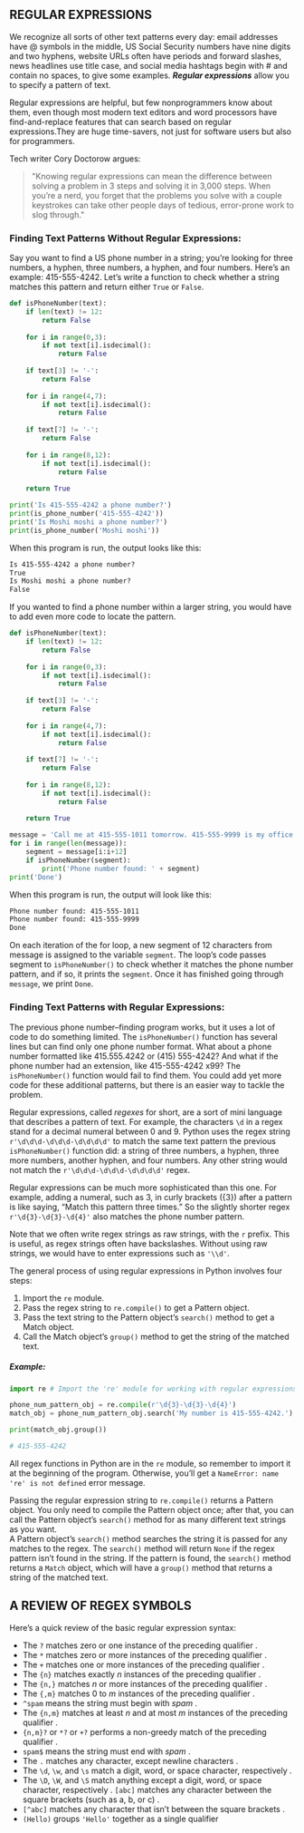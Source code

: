 ## REGULAR EXPRESSIONS
We recognize all sorts of other text patterns every day: email addresses have @ symbols in the middle, US Social Security numbers have nine digits and two hyphens, website URLs often have periods and forward slashes, news headlines use title case, and social media hashtags begin with # and contain no spaces, to give some examples. ***Regular expressions*** allow you to specify a pattern of text.  

Regular expressions are helpful, but few nonprogrammers know about them, even though most modern text editors and word processors have find-and-replace features that can search based on regular expressions.They are huge time-savers, not just for software users but also for programmers.

Tech writer Cory Doctorow argues:  
> "Knowing regular expressions can mean the difference between solving a problem in 3 steps and solving it in 3,000 steps. When you’re a nerd, you forget that the problems you solve with a couple keystrokes can take other people days of tedious, error-prone work to slog through."

### Finding Text Patterns Without Regular Expressions:
Say you want to find a US phone number in a string; you’re looking for three numbers, a hyphen, three numbers, a hyphen, and four numbers. Here’s an example: 415-555-4242.
Let’s write a function to check whether a string matches this pattern and return either `True` or `False`.
```python
def isPhoneNumber(text):
    if len(text) != 12:
        return False
    
    for i in range(0,3):
        if not text[i].isdecimal():
            return False
        
    if text[3] != '-':
        return False
    
    for i in range(4,7):
        if not text[i].isdecimal():
            return False
        
    if text[7] != '-':
        return False
    
    for i in range(8,12):
        if not text[i].isdecimal():
            return False
        
    return True

print('Is 415-555-4242 a phone number?')
print(is_phone_number('415-555-4242'))
print('Is Moshi moshi a phone number?')
print(is_phone_number('Moshi moshi'))
```
When this program is run, the output looks like this:
```txt
Is 415-555-4242 a phone number?
True
Is Moshi moshi a phone number?
False
```
If you wanted to find a phone number within a larger string, you would have to add even more code to locate the pattern.
```python
def isPhoneNumber(text):
    if len(text) != 12:
        return False
    
    for i in range(0,3):
        if not text[i].isdecimal():
            return False
        
    if text[3] != '-':
        return False
    
    for i in range(4,7):
        if not text[i].isdecimal():
            return False
        
    if text[7] != '-':
        return False
    
    for i in range(8,12):
        if not text[i].isdecimal():
            return False
        
    return True

message = 'Call me at 415-555-1011 tomorrow. 415-555-9999 is my office.'
for i in range(len(message)):
    segment = message[i:i+12]
    if isPhoneNumber(segment):
        print('Phone number found: ' + segment)
print('Done')
```
When this program is run, the output will look like this:
```txt
Phone number found: 415-555-1011
Phone number found: 415-555-9999
Done
```
On each iteration of the for loop, a new segment of 12 characters from message is assigned to the variable `segment`. The loop’s code passes segment to `isPhoneNumber()` to check whether it matches the phone number pattern, and if so, it prints the `segment`. Once it has finished going through `message`, we print `Done`.

### Finding Text Patterns with Regular Expressions:
The previous phone number–finding program works, but it uses a lot of code to do something limited. The `isPhoneNumber()` function has several lines but can find only one phone number format. What about a phone number formatted like 415.555.4242 or (415) 555-4242? And what if the phone number had an extension, like 415-555-4242 x99? The `isPhoneNumber()` function would fail to find them. You could add yet more code for these additional patterns, but there is an easier way to tackle the problem.  

Regular expressions, called *regexes* for short, are a sort of mini language that describes a pattern of text. For example, the characters `\d` in a regex stand for a decimal numeral between 0 and 9. Python uses the regex string `r'\d\d\d-\d\d\d-\d\d\d\d'` to match the same text pattern the previous `isPhoneNumber()` function did: a string of three numbers, a hyphen, three more numbers, another hyphen, and four numbers. Any other string would not match the `r'\d\d\d-\d\d\d-\d\d\d\d'` regex.  

Regular expressions can be much more sophisticated than this one. For example, adding a numeral, such as 3, in curly brackets ({3}) after a pattern is like saying, “Match this pattern three times.” So the slightly shorter regex `r'\d{3}-\d{3}-\d{4}'` also matches the phone number pattern.  

Note that we often write regex strings as raw strings, with the `r` prefix. This is useful, as regex strings often have backslashes. Without using raw strings, we would have to enter expressions such as `'\\d'`.

The general process of using regular expressions in Python involves four steps:
 1. Import the `re` module.
 2. Pass the regex string to `re.compile()` to get a Pattern object.
 3. Pass the text string to the Pattern object’s `search()` method to get a Match object.
 4. Call the Match object’s `group()` method to get the string of the matched text.

##### Example:
```python
import re # Import the 're' module for working with regular expressions

phone_num_pattern_obj = re.compile(r'\d{3}-\d{3}-\d{4}')
match_obj = phone_num_pattern_obj.search('My number is 415-555-4242.')

print(match_obj.group())

# 415-555-4242
```
All regex functions in Python are in the `re` module, so remember to import it at the beginning of the program. Otherwise, you’ll get a `NameError: name 're' is not defined` error message.  

Passing the regular expression string to `re.compile()` returns a Pattern object. You only need to compile the Pattern object once; after that, you can call the Pattern object’s `search()` method for as many different text strings as you want.  
A Pattern object’s `search()` method searches the string it is passed for any matches to the regex. The `search()` method will return `None` if the regex pattern isn’t found in the string. If the pattern is found, the `search()` method returns a `Match` object, which will have a `group()` method that returns a string of the matched text.

## A REVIEW OF REGEX SYMBOLS
Here’s a quick review of the basic regular expression syntax:
- The `?` matches zero or one instance of the preceding qualifier .
- The `*` matches zero or more instances of the preceding qualifier .
- The `+` matches one or more instances of the preceding qualifier .
- The `{n}` matches exactly *n* instances of the preceding qualifier .
- The `{n,}` matches *n* or more instances of the preceding qualifier .
- The `{,m}` matches 0 to *m* instances of the preceding qualifier .
- `^spam` means the string must begin with *spam* .
- The `{n,m}` matches at least *n* and at most *m* instances of the preceding qualifier .
- `{n,m}?` or `*?` or `+?` performs a non-greedy match of the preceding qualifier .
- `spam$` means the string must end with *spam* .
- The `.` matches any character, except newline characters .
- The `\d`, `\w`, and `\s` match a digit, word, or space character, respectively .
- The `\D`, `\W`, and `\S` match anything except a digit, word, or space character, respectively . `[abc]` matches any character between the square brackets (such as a, b, or c) .
- `[^abc]` matches any character that isn’t between the square brackets .
- `(Hello)` groups `'Hello'` together as a single qualifier 
